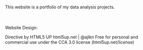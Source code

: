 This website is a portfolio of my data analysis projects.\
<br>
<br>
<br>
Website Design:

Directive by HTML5 UP
html5up.net | @ajlkn
Free for personal and commercial use under the CCA 3.0 license (html5up.net/license)
